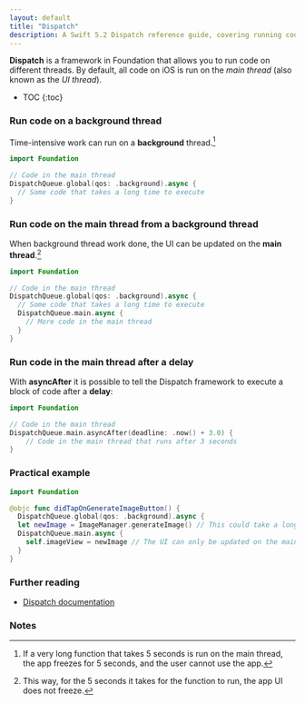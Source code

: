 ```yaml
---
layout: default
title: "Dispatch"
description: A Swift 5.2 Dispatch reference guide, covering running code on a background thread, main thread, and a practical example.
---
```


**Dispatch** is a framework in Foundation that allows you to run code on different threads. By default, all code on iOS is run on the _main thread_ (also known as the _UI thread_).

* TOC
{:toc}

### Run code on a background thread

Time-intensive work can run on a **background** thread.[^1]

```swift
import Foundation

// Code in the main thread
DispatchQueue.global(qos: .background).async {
  // Some code that takes a long time to execute
}
```

### Run code on the main thread from a background thread

When background thread work done, the UI can be updated on the **main thread**.[^2]

```swift
import Foundation

// Code in the main thread
DispatchQueue.global(qos: .background).async {
  // Some code that takes a long time to execute
  DispatchQueue.main.async {
    // More code in the main thread
  }
}
```

### Run code in the main thread after a delay

With **asyncAfter** it is possible to tell the Dispatch framework to execute a block of code after a **delay**:

```swift
import Foundation

// Code in the main thread
DispatchQueue.main.asyncAfter(deadline: .now() + 3.0) {
    // Code in the main thread that runs after 3 seconds
}
```

### Practical example

```swift
import Foundation

@objc func didTapOnGenerateImageButton() {
  DispatchQueue.global(qos: .background).async {
  let newImage = ImageManager.generateImage() // This could take a long time
  DispatchQueue.main.async {
    self.imageView = newImage // The UI can only be updated on the main thread
  }
}
```

### Further reading

* [Dispatch documentation](https://developer.apple.com/documentation/dispatch)

### Notes

[^1]: If a very long function that takes 5 seconds is run on the main thread, the app freezes for 5 seconds, and the user cannot use the app.
[^2]: This way, for the 5 seconds it takes for the function to run, the app UI does not freeze.